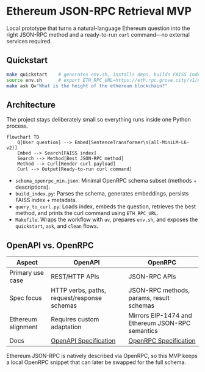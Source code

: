# Ethereum JSON-RPC Retrieval MVP

Local prototype that turns a natural-language Ethereum question into the right JSON-RPC method and a ready-to-run `curl` command—no external services required.

## Quickstart

```bash
make quickstart    # generates env.sh, installs deps, builds FAISS index
source env.sh      # export ETH_RPC_URL=https://eth.rpc.grove.city/v1/6c5de5ff
make ask Q="What is the height of the ethereum blockchain?"
```

## Architecture

The project stays deliberately small so everything runs inside one Python process.

```mermaid
flowchart TD
    Q[User question] --> Embed[SentenceTransformer\n(all-MiniLM-L6-v2)]
    Embed --> Search[FAISS index]
    Search --> Method[Best JSON-RPC method]
    Method --> Curl[Render curl payload]
    Curl --> Output[Ready-to-run curl command]
```

- `schema_openrpc_min.json`: Minimal OpenRPC schema subset (methods + descriptions).
- `build_index.py`: Parses the schema, generates embeddings, persists FAISS index + metadata.
- `query_to_curl.py`: Loads index, embeds the question, retrieves the best method, and prints the curl command using `ETH_RPC_URL`.
- `Makefile`: Wraps the workflow with `uv`, prepares `env.sh`, and exposes the `quickstart`, `ask`, and `clean` flows.

## OpenAPI vs. OpenRPC

| Aspect | OpenAPI | OpenRPC |
| --- | --- | --- |
| Primary use case | REST/HTTP APIs | JSON-RPC APIs |
| Spec focus | HTTP verbs, paths, request/response schemas | JSON-RPC methods, params, result schemas |
| Ethereum alignment | Requires custom adaptation | Mirrors EIP-1474 and Ethereum JSON-RPC semantics |
| Docs | [OpenAPI Specification](https://spec.openapis.org/oas/v3.1.0) | [OpenRPC Specification](https://spec.open-rpc.org/) |

Ethereum JSON-RPC is natively described via OpenRPC, so this MVP keeps a local OpenRPC snippet that can later be swapped for the full schema.
